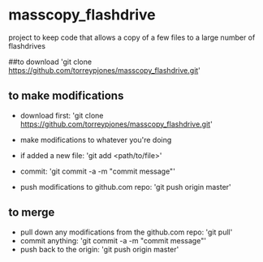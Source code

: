 # masscopy_flashdrive
project to keep code that allows a copy of a few files to a large number of flashdrives

##to download
'git clone https://github.com/torreypjones/masscopy_flashdrive.git'

## to make modifications
 - download first: 'git clone https://github.com/torreypjones/masscopy_flashdrive.git'

 - make modifications to whatever you're doing

 - if added a new file: 'git add <path/to/file>'

 - commit: 'git commit -a -m "commit message"'

 - push modifications to github.com repo: 'git push origin master'

## to merge
 - pull down any modifications from the github.com repo: 'git pull'
 - commit anything: 'git commit -a -m "commit message"'
 - push back to the origin: 'git push origin master'
